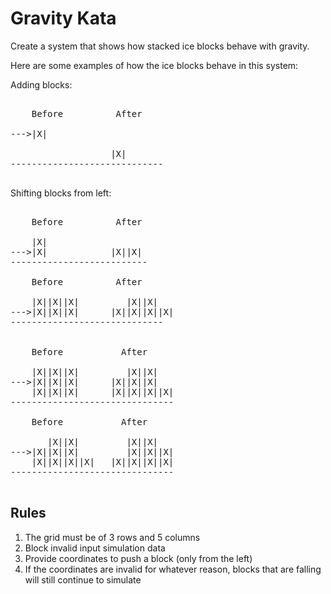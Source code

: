 Gravity Kata
=============

Create a system that shows how stacked ice blocks behave with gravity.

Here are some examples of how the ice blocks behave in this system:



Adding blocks:

<pre>

    Before          After

--->|X|

                   |X|
-----------------------------

</pre>

Shifting blocks from left:

<pre>

    Before          After

    |X|
--->|X|            |X||X|
--------------------------

    Before          After

    |X||X||X|         |X||X|
--->|X||X||X|      |X||X||X||X|
-----------------------------


    Before           After

    |X||X||X|         |X||X|
--->|X||X||X|      |X||X||X|
    |X||X||X|      |X||X||X||X|
-------------------------------

    Before           After

       |X||X|         |X||X|
--->|X||X||X|         |X||X||X|
    |X||X||X||X|   |X||X||X||X|
-------------------------------

</pre>


Rules
------

1. The grid must be of 3 rows and 5 columns
2. Block invalid input simulation data
3. Provide coordinates to push a block (only from the left)
4. If the coordinates are invalid for whatever reason, blocks that are falling will still continue to simulate
